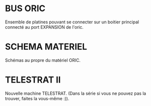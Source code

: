# BUS ORIC

Ensemble de platines pouvant se connecter sur un boitier principal connecté au port EXPANSION de l'oric.

# SCHEMA MATERIEL

Schémas au propre du matériel ORIC.

# TELESTRAT II

Nouvelle machine TELESTRAT.
(Dans la série si vous ne pouvez pas la trouver, faites la vous-même :)).
